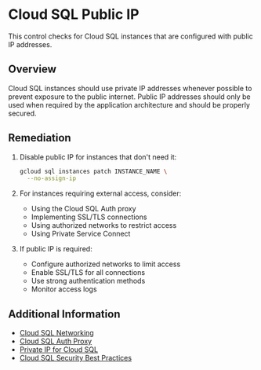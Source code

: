 # Cloud SQL Public IP

This control checks for Cloud SQL instances that are configured with public IP addresses.

## Overview

Cloud SQL instances should use private IP addresses whenever possible to prevent exposure to the public internet. Public IP addresses should only be used when required by the application architecture and should be properly secured.

## Remediation

1. Disable public IP for instances that don't need it:
   ```bash
   gcloud sql instances patch INSTANCE_NAME \
     --no-assign-ip
   ```

2. For instances requiring external access, consider:
   - Using the Cloud SQL Auth proxy
   - Implementing SSL/TLS connections
   - Using authorized networks to restrict access
   - Using Private Service Connect

3. If public IP is required:
   - Configure authorized networks to limit access
   - Enable SSL/TLS for all connections
   - Use strong authentication methods
   - Monitor access logs

## Additional Information

- [Cloud SQL Networking](https://cloud.google.com/sql/docs/mysql/configure-ip)
- [Cloud SQL Auth Proxy](https://cloud.google.com/sql/docs/mysql/sql-proxy)
- [Private IP for Cloud SQL](https://cloud.google.com/sql/docs/mysql/private-ip)
- [Cloud SQL Security Best Practices](https://cloud.google.com/sql/docs/mysql/security-best-practices) 